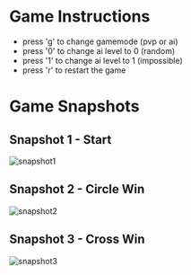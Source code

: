 # Game Instructions

- press 'g' to change gamemode (pvp or ai)
- press '0' to change ai level to 0 (random)
- press '1' to change ai level to 1 (impossible)
- press 'r' to restart the game

# Game Snapshots

## Snapshot 1 - Start

![snapshot1](snapshots/snapshot1.png)

## Snapshot 2 - Circle Win

![snapshot2](snapshots/snapshot2.png)

## Snapshot 3 - Cross Win

![snapshot3](snapshots/snapshot3.png)
